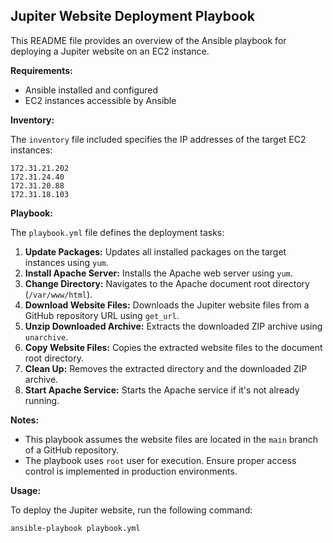 ## Jupiter Website Deployment Playbook

This README file provides an overview of the Ansible playbook for deploying a Jupiter website on an EC2 instance.

**Requirements:**

* Ansible installed and configured
* EC2 instances accessible by Ansible

**Inventory:**

The `inventory` file included specifies the IP addresses of the target EC2 instances:

```
172.31.21.202
172.31.24.40
172.31.20.88
172.31.18.103
```

**Playbook:**

The `playbook.yml` file defines the deployment tasks:

1. **Update Packages:** Updates all installed packages on the target instances using `yum`.
2. **Install Apache Server:** Installs the Apache web server using `yum`.
3. **Change Directory:** Navigates to the Apache document root directory (`/var/www/html`).
4. **Download Website Files:** Downloads the Jupiter website files from a GitHub repository URL using `get_url`.
5. **Unzip Downloaded Archive:** Extracts the downloaded ZIP archive using `unarchive`.
6. **Copy Website Files:** Copies the extracted website files to the document root directory.
7. **Clean Up:** Removes the extracted directory and the downloaded ZIP archive.
8. **Start Apache Service:** Starts the Apache service if it's not already running.

**Notes:**

* This playbook assumes the website files are located in the `main` branch of a GitHub repository. 
* The playbook uses `root` user for execution. Ensure proper access control is implemented in production environments.

**Usage:**

To deploy the Jupiter website, run the following command:

```
ansible-playbook playbook.yml
```
